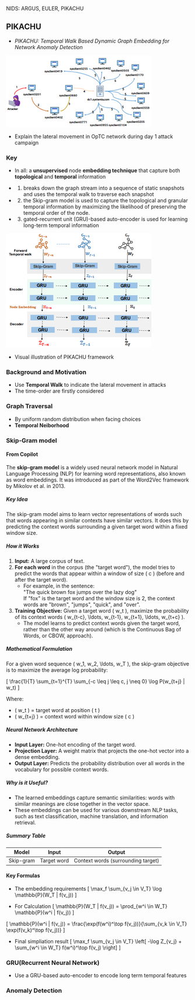 NIDS: ARGUS, EULER, PIKACHU

## PIKACHU

- *PIKACHU: Temporal Walk Based Dynamic Graph Embedding for Network Anomaly Detection*

![alt text](image.png)

- Explain the lateral movement in OpTC network during day 1 attack campaign

### Key

- In all: a **unsupervised** node **embedding technique** that capture both **topological** and **temporal** information

- 1. breaks down the graph stream into a sequence of static snapshots and uses the temporal walk to traverse each snapshot
- 2. the Skip-gram model is used to capture the topological and granular temporal information by maximizing the likelihood of preserving the temporal order of the node.
- 3. gated-recurrent unit (GRU)-based auto-encoder is used for learning long-term temporal information

![alt text](image-1.png)

- Visual illustration of PIKACHU framework

### Background and Motivation

- Use **Temporal Walk** to indicate the lateral movement in attacks
- The time-order are firstly considered

### Graph Traversal

- By uniform random distribution when facing choices
- **Temporal Neiborhood**

### Skip-Gram model

#### From Copilot

The **skip-gram model** is a widely used neural network model in Natural Language Processing (NLP) for learning word representations, also known as word embeddings. It was introduced as part of the Word2Vec framework by Mikolov et al. in 2013.

##### Key Idea

The skip-gram model aims to learn vector representations of words such that words appearing in similar contexts have similar vectors. It does this by predicting the context words surrounding a given target word within a fixed window size.

##### How it Works

1. **Input:** A large corpus of text.
2. **For each word** in the corpus (the "target word"), the model tries to predict the words that appear within a window of size \( c \) (before and after the target word).
   - For example, in the sentence:  
     "The quick brown fox jumps over the lazy dog"  
     If "fox" is the target word and the window size is 2, the context words are "brown", "jumps", "quick", and "over".
3. **Training Objective:** Given a target word \( w_t \), maximize the probability of its context words \( w_{t-c}, \ldots, w_{t-1}, w_{t+1}, \ldots, w_{t+c} \).
   - The model learns to predict context words given the target word, rather than the other way around (which is the Continuous Bag of Words, or CBOW, approach).

##### Mathematical Formulation

For a given word sequence \( w_1, w_2, \ldots, w_T \), the skip-gram objective is to maximize the average log probability:

\[
\frac{1}{T} \sum_{t=1}^{T} \sum_{-c \leq j \leq c, j \neq 0} \log P(w_{t+j} | w_t)
\]

Where:
- \( w_t \) = target word at position \( t \)
- \( w_{t+j} \) = context word within window size \( c \)

##### Neural Network Architecture

- **Input Layer:** One-hot encoding of the target word.
- **Projection Layer:** A weight matrix that projects the one-hot vector into a dense embedding.
- **Output Layer:** Predicts the probability distribution over all words in the vocabulary for possible context words.

##### Why is it Useful?

- The learned embeddings capture semantic similarities: words with similar meanings are close together in the vector space.
- These embeddings can be used for various downstream NLP tasks, such as text classification, machine translation, and information retrieval.

##### Summary Table

| Model      | Input         | Output                             |
|------------|---------------|------------------------------------|
| Skip-gram  | Target word   | Context words (surrounding target) |


#### Key Formulas

- The embedding requirements
\[
\max_f \sum_{v_j \in V_T} \log \mathbb{P}(W_T | f(v_j))
\]


- For Calculation
\[
\mathbb{P}(W_T | f(v_j)) = \prod_{w^i \in W_T} \mathbb{P}(w^i | f(v_j))
\]

\[
\mathbb{P}(w^i | f(v_j)) = \frac{\exp(f(w^i)^\top f(v_j))}{\sum_{v_k \in V_T} \exp(f(v_k)^\top f(v_j))}
\]

- Final simpliation result
\[
\max_f \sum_{v_j \in V_T} \left[ -\log Z_{v_j} + \sum_{w^i \in W_T} f(w^i)^\top f(v_j) \right]
\]


### GRU(Recurrent Neural Network)

- Use a GRU-based auto-encoder to encode long term temporal features

### Anomaly Detection










